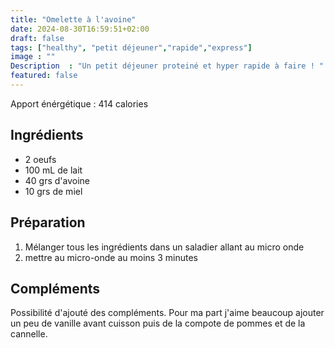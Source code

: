 ```yaml
---
title: "Omelette à l'avoine"
date: 2024-08-30T16:59:51+02:00
draft: false
tags: ["healthy", "petit déjeuner","rapide","express"]
image : ""
Description  : "Un petit déjeuner proteiné et hyper rapide à faire ! "
featured: false
---
```


Apport énérgétique : 414 calories

## Ingrédients

- 2 oeufs
- 100 mL de lait 
- 40 grs d'avoine 
- 10 grs de miel

## Préparation 

1. Mélanger tous les ingrédients dans un saladier allant au micro onde
2. mettre au micro-onde au moins 3 minutes 

## Compléments 

Possibilité d'ajouté des compléments. Pour ma part j'aime beaucoup ajouter un peu de vanille avant cuisson puis de la compote de pommes et de la cannelle. 
